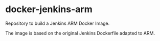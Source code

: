 # docker-jenkins-arm

Repository to build a Jenkins ARM Docker Image. 

The image is based on the original Jenkins Dockerfile adapted to  ARM. 
